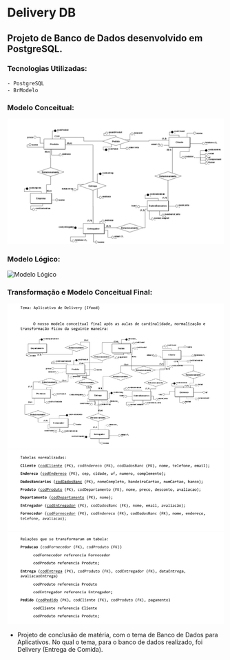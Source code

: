 # Delivery DB
## Projeto de Banco de Dados desenvolvido em PostgreSQL.

### Tecnologias Utilizadas:
    - PostgreSQL
    - BrModelo
### Modelo Conceitual:
![Modelo Conceitual Inicial](assets/Delivery_Conceitual.png)

### Modelo Lógico:
![Modelo Lógico](assets/delivery_Lógico.png)

### Transformação e Modelo Conceitual Final:
![Modelo Conceitual Final](assets/image1.png)
![Tabelas Normalizadas](assets/image2.png)
![Relações](assets/image3.png)

- Projeto de conclusão de matéria, com o tema de Banco de Dados para Aplicativos. No qual o tema, para o banco de dados realizado, foi Delivery (Entrega de Comida).